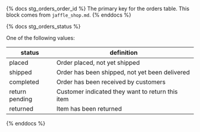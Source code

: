 {% docs stg_orders_order_id %}
The primary key for the orders table.
This block comes from `jaffle_shop.md`.
{% enddocs %}

{% docs stg_orders_status %}
	
One of the following values: 

| status         | definition                                       |
|----------------|--------------------------------------------------|
| placed         | Order placed, not yet shipped                    |
| shipped        | Order has been shipped, not yet been delivered   |
| completed      | Order has been received by customers             |
| return pending | Customer indicated they want to return this item |
| returned       | Item has been returned                           |

{% enddocs %}
